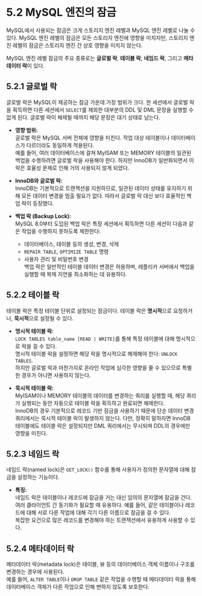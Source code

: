# 5.2 MySQL 엔진의 잠금

MySQL에서 사용되는 잠금은 크게 스토리지 엔진 레벨과 MySQL 엔진 레벨로 나눌 수 있다. MySQL 엔진 레벨의 잠금은 모든 스토리지 엔진에 영향을 미치지만, 스토리지 엔진 레벨의 잠금은 스토리지 엔진 간 상호 영향을 미치지 않는다.

MySQL 엔진 레벨 잠금의 주요 종류로는 **글로벌 락**, **테이블 락**, **네임드 락**, 그리고 **메타데이터 락**이 있다.

## 5.2.1 글로벌 락

글로벌 락은 MySQL이 제공하는 잠금 가운데 가장 범위가 크다. 한 세션에서 글로벌 락을 획득하면 다른 세션에서 `SELECT`를 제외한 대부분의 DDL 및 DML 문장을 실행할 수 없게 된다. 글로벌 락이 해제될 때까지 해당 문장은 대기 상태로 남는다.

- **영향 범위:**  
  글로벌 락은 MySQL 서버 전체에 영향을 미친다. 작업 대상 테이블이나 데이터베이스가 다르더라도 동일하게 적용된다.  
  예를 들어, 여러 데이터베이스에 걸쳐 MyISAM 또는 MEMORY 테이블의 일관된 백업을 수행하려면 글로벌 락을 사용해야 한다. 하지만 InnoDB가 일반화되면서 이 락은 효율성 문제로 인해 거의 사용되지 않게 되었다.

- **InnoDB와 글로벌 락:**  
  InnoDB는 기본적으로 트랜잭션을 지원하므로, 일관된 데이터 상태를 유지하기 위해 모든 데이터 변경을 멈출 필요가 없다. 따라서 글로벌 락 대신 보다 효율적인 백업 락이 등장했다.

- **백업 락 (Backup Lock):**  
  MySQL 8.0부터 도입된 백업 락은 특정 세션에서 획득하면 다른 세션이 다음과 같은 작업을 수행하지 못하도록 제한한다:
  - 데이터베이스, 테이블 등의 생성, 변경, 삭제
  - `REPAIR TABLE`, `OPTIMIZE TABLE` 명령
  - 사용자 관리 및 비밀번호 변경  
    백업 락은 일반적인 테이블 데이터 변경은 허용하며, 레플리카 서버에서 백업을 실행할 때 복제 지연을 최소화하는 데 유용하다.

## 5.2.2 테이블 락

테이블 락은 특정 테이블 단위로 설정되는 잠금이다. 테이블 락은 **명시적**으로 요청하거나, **묵시적**으로 설정될 수 있다.

- **명시적 테이블 락:**  
  `LOCK TABLES table_name [READ | WRITE]`를 통해 특정 테이블에 대해 명시적으로 락을 걸 수 있다.  
  명시적 테이블 락을 설정하면 해당 락을 명시적으로 해제해야 한다: `UNLOCK TABLES`.  
  하지만 글로벌 락과 마찬가지로 온라인 작업에 심각한 영향을 줄 수 있으므로 특별한 경우가 아니면 사용하지 않는다.

- **묵시적 테이블 락:**  
  MyISAM이나 MEMORY 테이블의 데이터를 변경하는 쿼리를 실행할 때, 해당 쿼리가 실행되는 동안 자동으로 테이블 락을 획득하고 완료되면 해제한다.  
  InnoDB의 경우 기본적으로 레코드 기반 잠금을 사용하기 때문에 단순 데이터 변경 쿼리에서는 묵시적 테이블 락이 발생하지 않는다. 다만, 정확히 말하자면 InnoDB 테이블에도 테이블 락은 설정되지만 DML 쿼리에서는 무시되며 DDL의 경우에만 영향을 미친다.

## 5.2.3 네임드 락

네임드 락(named lock)은 `GET_LOCK()` 함수를 통해 사용자가 정의한 문자열에 대해 잠금을 설정하는 기능이다.

- **특징:**  
  네임드 락은 테이블이나 레코드에 잠금을 거는 대신 임의의 문자열에 잠금을 건다.  
  여러 클라이언트 간 동기화가 필요할 때 유용하다. 예를 들어, 같은 테이블이나 레코드에 대해 서로 다른 작업에 대해 각기 다른 이름으로 잠금을 걸 수 있다.  
  복잡한 요건으로 많은 레코드를 변경해야 하는 트랜잭션에서 유용하게 사용할 수 있다.

## 5.2.4 메타데이터 락

메타데이터 락(metadata lock)은 테이블, 뷰 등의 데이터베이스 객체 이름이나 구조를 변경하는 경우에 사용된다.  
예를 들어, `ALTER TABLE`이나 `DROP TABLE` 같은 작업을 수행할 때 메타데이터 락을 통해 데이터베이스 객체가 다른 작업으로 인해 변하지 않도록 보호한다.
